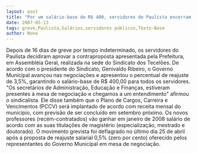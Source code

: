 ```yaml
---
layout: post
title: "Por um salário-base de R$ 400, servidores de Paulista encerram greve de 16 dias"
date: 2007-05-13
tags: greve,Paulista,Salários,servidores públicos,Texto-Base
author: None
---
```

Depois de 16 dias de greve por tempo indeterminado, os servidores do Paulista decidiram aprovar a contraproposta apresentada pela Prefeitura, em Assembl&eacute;ia Geral, realizada na sede do Sindicato dos Tecel&otilde;es. 
De acordo com o presidente do Sindicato, Genivaldo Ribeiro, o Governo Municipal avan&ccedil;ou nas negocia&ccedil;&otilde;es e apresentou o percentual de reajuste de 3,5%, garantindo o sal&aacute;rio-base de R$ 400,00 para todos os servidores. 
&quot;Os secret&aacute;rios de Administra&ccedil;&atilde;o, Educa&ccedil;&atilde;o e Finan&ccedil;as, estiveram presentes &agrave; mesa de negocia&ccedil;&atilde;o e chegamos a um entendimento&quot; afirmou o sindicalista.
Ele disse tamb&eacute;m que o Plano de Cargos, Carreira e Vencimentos (PCCV) ser&aacute; implantado de acordo com receita mensal do munic&iacute;pio, com previs&atilde;o de ser conclu&iacute;do em setembro pr&oacute;ximo. 
Os novos professores (rec&eacute;m-contratados) v&atilde;o ganhar em janeiro de 2008 sal&aacute;rio de acordo com as suas titula&ccedil;&otilde;es de magist&eacute;rio (especializa&ccedil;&atilde;o, mestrado e doutorado). 
O movimento grevista foi deflagrado no &uacute;ltimo dia 25 de abril ap&oacute;s a proposta de reajuste salarial 0,5% (zero por cento) oferecido pelos representantes do Governo Municipal em mesa de negocia&ccedil;&atilde;o.  